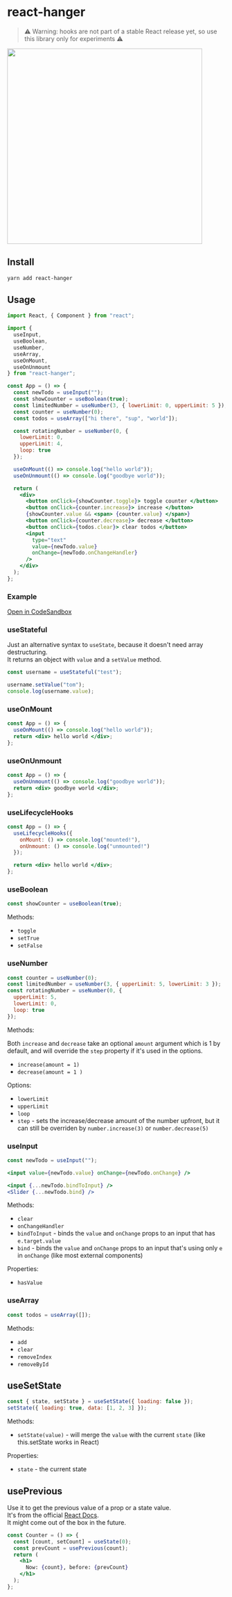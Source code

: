 # react-hanger

> ⚠️ Warning: hooks are not part of a stable React release yet, so use this library only for experiments ⚠️

<img width="450" src="https://i.imgur.com/JoBWJxS.png"/>

## Install

```bash
yarn add react-hanger
```

## Usage

```jsx
import React, { Component } from "react";

import {
  useInput,
  useBoolean,
  useNumber,
  useArray,
  useOnMount,
  useOnUnmount
} from "react-hanger";

const App = () => {
  const newTodo = useInput("");
  const showCounter = useBoolean(true);
  const limitedNumber = useNumber(3, { lowerLimit: 0, upperLimit: 5 });
  const counter = useNumber(0);
  const todos = useArray(["hi there", "sup", "world"]);

  const rotatingNumber = useNumber(0, {
    lowerLimit: 0,
    upperLimit: 4,
    loop: true
  });

  useOnMount(() => console.log("hello world"));
  useOnUnmount(() => console.log("goodbye world"));

  return (
    <div>
      <button onClick={showCounter.toggle}> toggle counter </button>
      <button onClick={counter.increase}> increase </button>
      {showCounter.value && <span> {counter.value} </span>}
      <button onClick={counter.decrease}> decrease </button>
      <button onClick={todos.clear}> clear todos </button>
      <input
        type="text"
        value={newTodo.value}
        onChange={newTodo.onChangeHandler}
      />
    </div>
  );
};
```

### Example

[Open in CodeSandbox](https://codesandbox.io/s/44m70xm70)

### useStateful

Just an alternative syntax to `useState`, because it doesn't need array destructuring.  
It returns an object with `value` and a `setValue` method.

```jsx
const username = useStateful("test");

username.setValue("tom");
console.log(username.value);
```

### useOnMount

```jsx
const App = () => {
  useOnMount(() => console.log("hello world"));
  return <div> hello world </div>;
};
```

### useOnUnmount

```jsx
const App = () => {
  useOnUnmount(() => console.log("goodbye world"));
  return <div> goodbye world </div>;
};
```

### useLifecycleHooks

```jsx
const App = () => {
  useLifecycleHooks({
    onMount: () => console.log("mounted!"),
    onUnmount: () => console.log("unmounted!")
  });

  return <div> hello world </div>;
};
```

### useBoolean

```jsx
const showCounter = useBoolean(true);
```

Methods:

- `toggle`
- `setTrue`
- `setFalse`

### useNumber

```jsx
const counter = useNumber(0);
const limitedNumber = useNumber(3, { upperLimit: 5, lowerLimit: 3 });
const rotatingNumber = useNumber(0, {
  upperLimit: 5,
  lowerLimit: 0,
  loop: true
});
```

Methods:

Both `increase` and `decrease` take an optional `amount` argument which is 1 by default, and will override the `step` property if it's used in the options.

- `increase(amount = 1)` 
- `decrease(amount = 1 )`

Options:

- `lowerLimit`
- `upperLimit`
- `loop`
- `step` - sets the increase/decrease amount of the number upfront, but it can still be overriden by `number.increase(3)` or `number.decrease(5)`

### useInput

```jsx
const newTodo = useInput("");
```

```jsx
<input value={newTodo.value} onChange={newTodo.onChange} />
```

```jsx
<input {...newTodo.bindToInput} />
<Slider {...newTodo.bind} />
```

Methods:

- `clear`
- `onChangeHandler`
- `bindToInput` - binds the `value` and `onChange` props to an input that has `e.target.value`
- `bind` - binds the `value` and `onChange` props to an input that's using only `e` in `onChange` (like most external components)

Properties:

- `hasValue`

### useArray

```jsx
const todos = useArray([]);
```

Methods:

- `add`
- `clear`
- `removeIndex`
- `removeById`

## useSetState

```jsx
const { state, setState } = useSetState({ loading: false });
setState({ loading: true, data: [1, 2, 3] });
```

Methods:

- `setState(value)` - will merge the `value` with the current `state` (like this.setState works in React)

Properties:

- `state` - the current state

## usePrevious

Use it to get the previous value of a prop or a state value.  
It's from the official [React Docs](https://reactjs.org/docs/hooks-faq.html#how-to-get-the-previous-props-or-state).  
It might come out of the box in the future.

```jsx
const Counter = () => {
  const [count, setCount] = useState(0);
  const prevCount = usePrevious(count);
  return (
    <h1>
      Now: {count}, before: {prevCount}
    </h1>
  );
};
```
